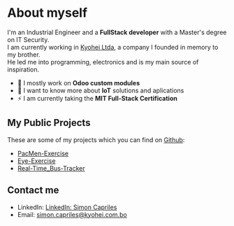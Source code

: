 # About myself
I'm an Industrial Engineer and a **FullStack developer** with a Master's degree on IT Security.  
I am currently working in [Kyohei Ltda](https://www.kyohei.com.bo/en/), a company I founded in memory to my brother.  
He led me into programming, electronics and is my main source of inspiration.
- 🔭 I mostly work on **Odoo custom modules**
- 🌱 I want to know more about **IoT** solutions and aplications
- ⚡ I am currently taking the **MIT Full-Stack Certification**

## My Public Projects
These are some of my projects which you can find on [Github](https://github.com/):
- [PacMen-Exercise](https://github.com/SimonCapriles/PacMen-Exercise)
- [Eye-Exercise](https://github.com/SimonCapriles/Eye-Exercise)
- [Real-Time_Bus-Tracker](https://github.com/SimonCapriles/Real-Time-Bus-Tracker)

## Contact me
- LinkedIn: <a href="https://www.linkedin.com/in/simon-capriles-1a83bbb2/">LinkedIn: Simon Capriles</a>
- Email: <a href="mailto:simon.capriles@kyohei.com.bo"><i class="font-icon icon-envelope"></i>simon.capriles@kyohei.com.bo</a>
